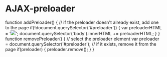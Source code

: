 # AJAX-preloader

function addPreloader() {
 // if the preloader doesn't already exist, add one to the page
 if(!document.querySelector('#preloader')) {
 var preloaderHTML = '<img id="preloader" src="https://goo.gl/cNhyvX" />';
 document.querySelector('body').innerHTML += preloaderHTML;
 }
}
function removePreloader() {
 // select the preloader element
 var preloader = document.querySelector('#preloader');
 // if it exists, remove it from the page
 if(preloader) {
 preloader.remove();
 }
}

